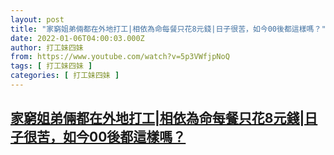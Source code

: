 ```yaml
---
layout: post
title: "家窮姐弟倆都在外地打工|相依為命每餐只花8元錢|日子很苦，如今00後都這樣嗎？"
date: 2022-01-06T04:00:03.000Z
author: 打工妹四妹
from: https://www.youtube.com/watch?v=5p3VWfjpNoQ
tags: [ 打工妹四妹 ]
categories: [ 打工妹四妹 ]
---
```

<!--1641441603000-->
[家窮姐弟倆都在外地打工|相依為命每餐只花8元錢|日子很苦，如今00後都這樣嗎？](https://www.youtube.com/watch?v=5p3VWfjpNoQ)
------

<div>

</div>
